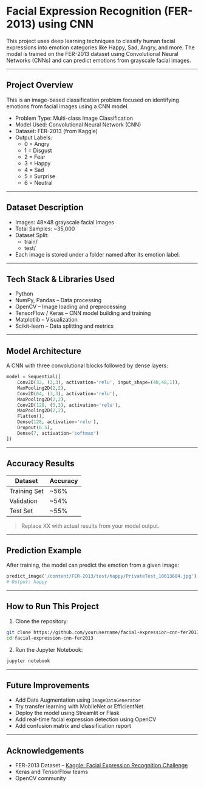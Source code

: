#  Facial Expression Recognition (FER-2013) using CNN

This project uses deep learning techniques to classify human facial expressions into emotion categories like Happy, Sad, Angry, and more. The model is trained on the FER-2013 dataset using Convolutional Neural Networks (CNNs) and can predict emotions from grayscale facial images.

---

##  Project Overview

This is an image-based classification problem focused on identifying emotions from facial images using a CNN model.

- Problem Type: Multi-class Image Classification  
- Model Used: Convolutional Neural Network (CNN)  
- Dataset: FER-2013 (from Kaggle)  
- Output Labels:
  - 0 = Angry
  - 1 = Disgust
  - 2 = Fear
  - 3 = Happy
  - 4 = Sad
  - 5 = Surprise
  - 6 = Neutral

---

##  Dataset Description

- Images: 48×48 grayscale facial images  
- Total Samples: ~35,000  
- Dataset Split:
  - train/
  - test/  
- Each image is stored under a folder named after its emotion label.

---

##  Tech Stack & Libraries Used

- Python  
- NumPy, Pandas – Data processing  
- OpenCV – Image loading and preprocessing  
- TensorFlow / Keras – CNN model building and training  
- Matplotlib – Visualization  
- Scikit-learn – Data splitting and metrics

---

##  Model Architecture

A CNN with three convolutional blocks followed by dense layers:

```python
model = Sequential([
    Conv2D(32, (3,3), activation='relu', input_shape=(48,48,1)),
    MaxPooling2D(2,2),
    Conv2D(64, (3,3), activation='relu'),
    MaxPooling2D(2,2),
    Conv2D(128, (3,3), activation='relu'),
    MaxPooling2D(2,2),
    Flatten(),
    Dense(128, activation='relu'),
    Dropout(0.5),
    Dense(7, activation='softmax')
])
```
---
##  Accuracy Results

| Dataset       | Accuracy |
|---------------|----------|
| Training Set  | ~56%     |
| Validation    | ~54%     |
| Test Set      | ~55%     |

> Replace XX with actual results from your model output.

---

##  Prediction Example

After training, the model can predict the emotion from a given image:

```python
predict_image('/content/FER-2013/test/happy/PrivateTest_10613684.jpg')
# Output: happy
```
---
##  How to Run This Project

1. Clone the repository:

```bash
git clone https://github.com/yourusername/facial-expression-cnn-fer2013.git
cd facial-expression-cnn-fer2013
```

2. Run the Jupyter Notebook:
```bash
jupyter notebook
```
---

##  Future Improvements

-  Add Data Augmentation using `ImageDataGenerator`
-  Try transfer learning with MobileNet or EfficientNet
-  Deploy the model using Streamlit or Flask
-  Add real-time facial expression detection using OpenCV
-  Add confusion matrix and classification report

---

##  Acknowledgements

- FER-2013 Dataset – [Kaggle: Facial Expression Recognition Challenge](https://www.kaggle.com/datasets/msambare/fer2013)
- Keras and TensorFlow teams
- OpenCV community

